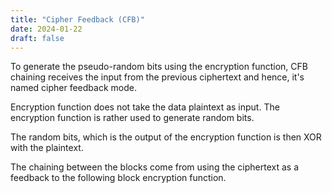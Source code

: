 ```yaml
---
title: "Cipher Feedback (CFB)"
date: 2024-01-22
draft: false
---
```

To generate the pseudo-random bits using the encryption function,
CFB chaining receives the input from the previous ciphertext and hence,
it's named cipher feedback mode.

Encryption function does not take the data plaintext as input.
The encryption function is rather used to generate random bits.

The random bits,
which is the output of the encryption function is then XOR with the plaintext.

The chaining between the blocks come from using the ciphertext as a feedback
to the following block encryption function.
